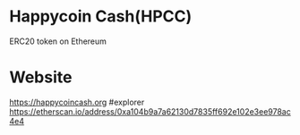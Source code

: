# Happycoin Cash(HPCC)
ERC20 token on Ethereum

# Website
https://happycoincash.org
#explorer
https://etherscan.io/address/0xa104b9a7a62130d7835ff692e102e3ee978ac4e4
